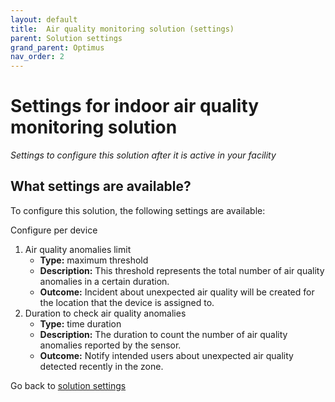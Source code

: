 ```yaml
---
layout: default
title:  Air quality monitoring solution (settings)
parent: Solution settings
grand_parent: Optimus
nav_order: 2
---
```


# Settings for indoor air quality monitoring solution
*Settings to configure this solution after it is active in your facility*

## What settings are available?
To configure this solution, the following settings are available:

Configure per device 
1. Air quality anomalies limit
    - **Type:** maximum threshold
    - **Description:** This threshold represents the total number of air quality anomalies in a certain duration.
    - **Outcome:** Incident about unexpected air quality will be created for the location that the device is assigned to.
2. Duration to check air quality anomalies
    - **Type:** time duration
    - **Description:** The duration to count the number of air quality anomalies reported by the sensor.
    - **Outcome:** Notify intended users about unexpected air quality detected recently in the zone.

Go back to [solution settings](/vcs_settings.html)
